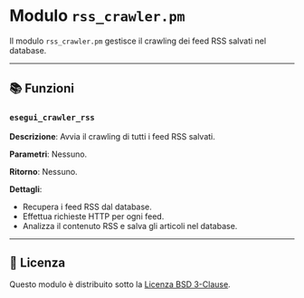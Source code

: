 # Modulo `rss_crawler.pm`

Il modulo `rss_crawler.pm` gestisce il crawling dei feed RSS salvati nel database.

---

## 📚 Funzioni

### `esegui_crawler_rss`
**Descrizione**: Avvia il crawling di tutti i feed RSS salvati.

**Parametri**: Nessuno.

**Ritorno**: Nessuno.

**Dettagli**:
- Recupera i feed RSS dal database.
- Effettua richieste HTTP per ogni feed.
- Analizza il contenuto RSS e salva gli articoli nel database.

---

## 📄 Licenza

Questo modulo è distribuito sotto la [Licenza BSD 3-Clause](../LICENSE).
